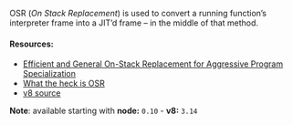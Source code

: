 OSR (*On Stack Replacement*) is used to convert a running function’s interpreter frame into a JIT’d frame – in the middle of that method.

#### Resources: 
  
- [Efficient and General On-Stack Replacement for Aggressive Program Specialization](http://www.cs.ucsb.edu/~ckrintz/papers/osr.pdf)
- [What the heck is OSR](http://www.azulsystems.com/blog/cliff/2011-11-22-what-the-heck-is-osr-and-why-is-it-bad-or-good)
- [v8 source](https://github.com/v8/v8/blob/3.26.33/src/runtime-profiler.cc#L178-L185)


**Note**: available starting with **node:** `0.10` - **v8:** `3.14` 
